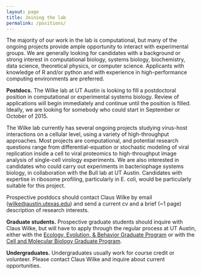 ```yaml
---
layout: page
title: Joining the lab
permalink: /positions/
---
```



<a id="postdocs"></a>
The majority of our work in the lab is computational, but many of the ongoing projects provide ample opportunity to interact with experimental groups.  We are generally looking for candidates with a background or strong interest in computational biology, systems biology, biochemistry, data science, theoretical physics, or computer science. Applicants with knowledge of R and/or python and with experience in high-performance computing environments are preferred.


**Postdocs.**
The Wilke lab at UT Austin is looking to fill a postdoctoral position in computational or experimental systems biology. Review of applications will begin immediately and continue until the position is filled. Ideally, we are looking for somebody who could start in September or October of 2015.

The Wilke lab currently has several ongoing projects studying virus-host interactions on a cellular level, using a variety of high-throughput approaches. Most projects are computational, and potential research questions range from differential-equation or stochastic modeling of viral replication inside a cell to viral proteomics to high-throughput image analysis of single-cell virology experiments. We are also interested in candidates who could carry out experiments in bacteriophage systems biology, in collaboration with the Bull lab at UT Austin. Candidates with expertise in ribosome profiling, particularly in E. coli, would be particularly suitable for this project.

Prospective postdocs should contact Claus Wilke by email (wilke@austin.utexas.edu) and send a current cv and a brief (~1 page) description of research interests. 

**Graduate students.**
Prospective graduate students should inquire with Claus Wilke, but will have to apply through the regular process at UT Austin, either with the [Ecology, Evolution, & Behavior Graduate Program](http://www.biosci.utexas.edu/graduate/eeb/) or with the [Cell and Molecular Biology Graduate Program](https://icmb.utexas.edu/cmb/).

**Undergraduates.**
Undergraduates usually work for course credit or volunteer. Please contact Claus Wilke and inquire about current opportunities.

